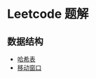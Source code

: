   # Leetcode 题解
  ## 数据结构
- [哈希表](./algorithm/Leetcode_content/HashTable)
- [移动窗口](./algorithm/Leetcode_content/movewindow)